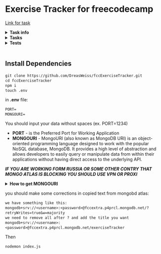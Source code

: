 # Exercise Tracker for freecodecamp
[Link for task](https://www.freecodecamp.org/learn/back-end-development-and-apis/back-end-development-and-apis-projects/exercise-tracker)
<details>
   <summary><b> Task info </b></summary>

### Exercise Tracker
Build a full stack JavaScript app that is functionally similar to this: https://exercise-tracker.freecodecamp.rocks. Working on this project will involve you writing your code using one of the following methods:
- Clone this GitHub repo and complete your project locally.
- Use our Replit starter project to complete your project.
- Use a site builder of your choice to complete the project. Be sure to incorporate all the files from our GitHub repo.
- If you use Replit, follow these steps to set up the project:
1. Start by importing the project on Replit.
2. Next, you will see a .replit window.
3. Select Use run command and click the Done button.
- When you are done, make sure a working demo of your project is hosted somewhere public. Then submit the URL to it in the Solution Link field. Optionally, also submit a link to your project's source code in the GitHub Link field.
- Your responses should have the following structures.
```
Exercise:
{
  username: "fcc_test",
  description: "test",
  duration: 60,
  date: "Mon Jan 01 1990",
  _id: "5fb5853f734231456ccb3b05"
}
User:
{
  username: "fcc_test",
  _id: "5fb5853f734231456ccb3b05"
}
Log:
{
  username: "fcc_test",
  count: 1,
  _id: "5fb5853f734231456ccb3b05",
  log: [{
    description: "test",
    duration: 60,
    date: "Mon Jan 01 1990",
  }]
}
```
Hint: For the date property, the toDateString method of the Date API can be used to achieve the expected output.
</details>

<details>
   <summary><b> Tasks </b></summary>

### TASKS
- [x] You should provide your own project, not the example URL.
- [x] You can POST to /api/users with form data username to create a new user.
- [x] The returned response from POST /api/users with form data username will be an object with username and _id properties.
- [x] You can make a GET request to /api/users to get a list of all users.
- [x] The GET request to /api/users returns an array.
- [x] Each element in the array returned from GET /api/users is an object literal containing a user's username and _id.
- [x] You can POST to /api/users/:_id/exercises with form data description, duration, and optionally date. If no date is supplied, the current date will be used.
- [x] The response returned from POST /api/users/:_id/exercises will be the user object with the exercise fields added.
- [x] You can make a GET request to /api/users/:_id/logs to retrieve a full exercise log of any user.
- [x] A request to a user's log GET /api/users/:_id/logs returns a user object with a count property representing the number of exercises that belong to that user.
- [x] A GET request to /api/users/:_id/logs will return the user object with a log array of all the exercises added.
- [x] Each item in the log array that is returned from GET /api/users/:_id/logs is an object that should have a description, duration, and date properties.
- [x] The description property of any object in the log array that is returned from GET /api/users/:_id/logs should be a string.
- [x] The duration property of any object in the log array that is returned from GET /api/users/:_id/logs should be a number.
- [x] The date property of any object in the log array that is returned from GET /api/users/:_id/logs should be a string. Use the dateString format of the Date API.
- [x] You can add from, to and limit parameters to a GET /api/users/:_id/logs request to retrieve part of the log of any user. from and to are dates in yyyy-mm-dd format. limit is an integer of how many logs to send back.
</details>

<details>
   <summary><b> Tests </b></summary>

### TESTS
- [x] You should provide your own project, not the example URL.
- [x] You can POST to /api/users with form data username to create a new user.
- [x] The returned response from POST /api/users with form data username will be an object with username and _id properties.
- [x] You can make a GET request to /api/users to get a list of all users.
- [x] The GET request to /api/users returns an array.
- [x] Each element in the array returned from GET /api/users is an object literal containing a user's username and _id.
- [x] You can POST to /api/users/:_id/exercises with form data description, duration, and optionally date. If no date is supplied, the current date will be used.
- [x] The response returned from POST /api/users/:_id/exercises will be the user object with the exercise fields added.
- [x] You can make a GET request to /api/users/:_id/logs to retrieve a full exercise log of any user.
- [x] A request to a user's log GET /api/users/:_id/logs returns a user object with a count property representing the number of exercises that belong to that user.
- [x] A GET request to /api/users/:_id/logs will return the user object with a log array of all the exercises added.
- [x] Each item in the log array that is returned from GET /api/users/:_id/logs is an object that should have a description, duration, and date properties.
- [x] The description property of any object in the log array that is returned from GET /api/users/:_id/logs should be a string.
- [x] The duration property of any object in the log array that is returned from GET /api/users/:_id/logs should be a number.
- [ ] The date property of any object in the log array that is returned from GET /api/users/:_id/logs should be a string. Use the dateString format of the Date API.
- [x] You can add from, to and limit parameters to a GET /api/users/:_id/logs request to retrieve part of the log of any user. from and to are dates in yyyy-mm-dd format. limit is an integer of how many logs to send back.
</details>

<br>

## Install Dependencies
```
git clone https://github.com/DreasWeiss/fccExerciseTracker.git
cd fccExerciseTracker
npm i
touch .env
```
in **.env** file:
```
PORT=
MONGOURI=
```  
You should input your data without spaces (ex. PORT=1234)
  - **PORT** - is the Preferred Port for Working Application
  - **MONGOURI** - MongoURI (also known as MongoDB URI) is an object-oriented programming language designed to work with the popular NoSQL database, MongoDB. It provides a high level of abstraction and allows developers to easily query or manipulate data from within their applications without having direct access to the underlying API.

***IF YOU ARE WORKING FORM RUSSIA OR SOME OTHER CONTRY THAT MONGO ATLAS IS BLOCKING YOU SHOULD USE VPN OR PROXI***

<details>
   <summary><b> How to get MONGOURI </b></summary>

  [Link to mongo db atlas](https://www.mongodb.com/atlas/database)
  1.  ![1 step](./docaImg/1.png)
  2.  ![2 step](./docaImg/2.png)
  3.  ![3 step](./docaImg/3.png)

</details>

you should make some corrections in copied text from mongobd atlas:
```
we have something like this:
mongodb+srv://<username>:<password>@fccextra.p4prcl.mongodb.net/?retryWrites=true&w=majority
we need to remove all after ? and add the title you want
mongodb+srv://<username>:<password>@fccextra.p4prcl.mongodb.net/exerciseTracker
```
Then
```
nodemon index.js
```
